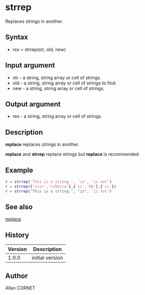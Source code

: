 

# strrep

Replaces strings in another.

## Syntax

- res = strrep(str, old, new)

## Input argument

 - str - a string, string array or cell of strings.
 - old - a string, string array or cell of strings to find.
 - new - a string, string array or cell of strings.

## Output argument

 - res - a string, string array or cell of strings.

## Description


  <p><b>replace</b> replaces strings in another.</p>
  <p><b>replace</b> and <b>strrep</b> replace strings but <b>replace</b> is recommended.</p>


## Example

```matlab
r = strrep('This is a string.', 'is', 'is not')
r = strrep({'cccc','ccbbcca'},{'cc','bb'},{'cc'})
r = strrep("This is a string.", "is", 'is not')
```

## See also

[replace](replace.md).
## History

|Version|Description|
|------|------|
|1.0.0|initial version|


## Author

Allan CORNET




